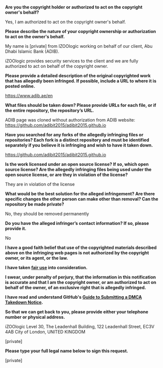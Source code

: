 **Are you the copyright holder or authorized to act on the copyright owner's behalf?**

Yes, I am authorized to act on the copyright owner's behalf.

**Please describe the nature of your copyright ownership or authorization to act on the owner's behalf.**

My name is [private] from IZOOlogic working on behalf of our client, Abu Dhabi Islamic Bank (ADIB).

iZOOlogic provides security services to the client and we are fully authorized to act on behalf of the copyright owner.

**Please provide a detailed description of the original copyrighted work that has allegedly been infringed. If possible, include a URL to where it is posted online.**

https://www.adib.ae/en

**What files should be taken down? Please provide URLs for each file, or if the entire repository, the repository’s URL.**

ADIB page was cloned without authorization from ADIB website: https://github.com/adibit2015/adibit2015.github.io

**Have you searched for any forks of the allegedly infringing files or repositories? Each fork is a distinct repository and must be identified separately if you believe it is infringing and wish to have it taken down.**

https://github.com/adibit2015/adibit2015.github.io

**Is the work licensed under an open source license? If so, which open source license? Are the allegedly infringing files being used under the open source license, or are they in violation of the license?**

They are in violation of the license

**What would be the best solution for the alleged infringement? Are there specific changes the other person can make other than removal? Can the repository be made private?**

No, they should be removed permanently

**Do you have the alleged infringer’s contact information? If so, please provide it.**

No

**I have a good faith belief that use of the copyrighted materials described above on the infringing web pages is not authorized by the copyright owner, or its agent, or the law.**

**I have taken <a href="https://www.lumendatabase.org/topics/22">fair use</a> into consideration.**

**I swear, under penalty of perjury, that the information in this notification is accurate and that I am the copyright owner, or am authorized to act on behalf of the owner, of an exclusive right that is allegedly infringed.**

**I have read and understand GitHub's <a href="https://docs.github.com/articles/guide-to-submitting-a-dmca-takedown-notice/">Guide to Submitting a DMCA Takedown Notice</a>.**

**So that we can get back to you, please provide either your telephone number or physical address.**

iZOOlogic
Level 30, The Leadenhall Building,
122 Leadenhall Street, EC3V 4AB
City of London, UNITED KINGDOM

[private]  

**Please type your full legal name below to sign this request.**

[private]  
